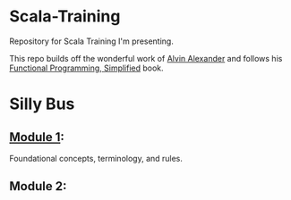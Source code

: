 # Scala-Training
Repository for Scala Training I'm presenting. 

This repo builds off the wonderful work of [Alvin Alexander](https://twitter.com/alvinalexander/) and follows his [Functional Programming, Simplified](https://alvinalexander.com/scala/functional-programming-simplified-book/) book. 

# Silly Bus

## [Module 1](./Module_01/Module_01.md):
Foundational concepts, terminology, and rules.

## Module 2:

